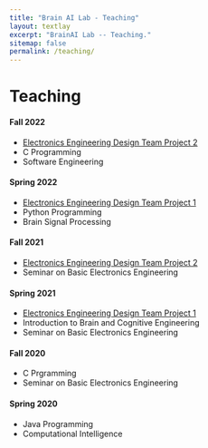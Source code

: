 ```yaml
---
title: "Brain AI Lab - Teaching"
layout: textlay
excerpt: "BrainAI Lab -- Teaching."
sitemap: false
permalink: /teaching/
---
```



# Teaching
#### Fall 2022
- [Electronics Engineering Design Team Project 2](https://github.com/KNU-BrainAI-Capstone2022)
- C Programming
- Software Engineering

#### Spring 2022
- [Electronics Engineering Design Team Project 1](https://github.com/KNU-BrainAI-Capstone2022)
- Python Programming
- Brain Signal Processing

#### Fall 2021
- [Electronics Engineering Design Team Project 2](https://github.com/KNU-BrainAI-Capstone2021)
- Seminar on Basic Electronics Engineering
 
#### Spring 2021
- [Electronics Engineering Design Team Project 1](https://github.com/KNU-BrainAI-Capstone2021)
- Introduction to Brain and Cognitive Engineering
- Seminar on Basic Electronics Engineering

#### Fall 2020
- C Prgramming
- Seminar on Basic Electronics Engineering

#### Spring 2020
- Java Programming
- Computational Intelligence

